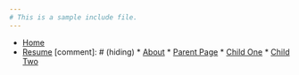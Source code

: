 ```yaml
---
# This is a sample include file.
---
```


* [Home](@root/)
* [Resume](@root/Kevin_Ye_Resume.pdf)
[comment]: # (hiding) * [About](@root/about//) * [Parent Page](@root/parent//)    * [Child One](@root/parent/child-one//)    * [Child Two](@root/parent/child-two//)
